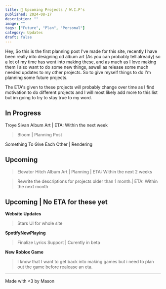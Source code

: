 ```yaml
---
title: 📌 Upcoming Projects / W.I.P's
published: 2024-08-17
description: ""
image: ""
tags: ["Future", "Plan", "Personal"]
category: Updates
draft: false
---
```

Hey,
So  this is the first planning post I've made for this site, recently I have been really into designing cd album art (As you can probably tell already) so a lot of my time has went into making these, and as much as I love making them I also want to do some new things, aswell as release some much needed updates to my other projects. So to give myself things to do I'm planning some future projects. 

The ETA's given to these projects will probably change over time as I find motivation to do different projects and I will most likely add more to this list but im going to try to stay true to my word.

## In Progress
Troye Sivan Album Art | ETA: Within the next week
>Bloom | Planning Post

Something To Give Each Other | Rendering

## Upcoming
>Elevator Hitch Album Art | Planning | ETA: Within the next 2 weeks

>Rewrite the descriptions for projects older than 1 month.| ETA: Within  the next month

## Upcoming | No ETA for these yet
**Website Updates**
>Stars UI for whole site

**SpotifyNowPlaying**
>Finalize Lyrics Support | Curently in beta

**New Roblox Game**
>I know that I want to get back into making games but i need to plan out the game before realease an eta.

---

Made with <3 by Mason